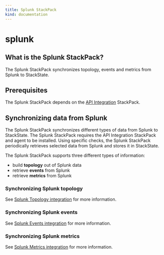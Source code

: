 ```yaml
---
title: Splunk StackPack
kind: documentation
---
```


# splunk

## What is the Splunk StackPack?

The Splunk StackPack synchronizes topology, events and metrics from Splunk to StackState.

## Prerequisites

The Splunk StackPack depends on the [API Integration](https://github.com/mpvvliet/stackstate-docs/tree/0f69067c340456b272cfe50e249f4f4ee680f8d9/integrations/api-integration/README.md) StackPack.

## Synchronizing data from Splunk

The Splunk StackPack synchronizes different types of data from Splunk to StackState. The Splunk StackPack requires the API Integration StackPack and agent to be installed. Using specific checks, the Splunk StackPack periodically retrieves selected data from Splunk and stores it in StackState.

The Splunk StackPack supports three different types of information:

* build **topology** out of Splunk data
* retrieve **events** from Splunk
* retrieve **metrics** from Splunk

### Synchronizing Splunk topology

See [Splunk Topology integration](https://github.com/mpvvliet/stackstate-docs/tree/0f69067c340456b272cfe50e249f4f4ee680f8d9/integrations/splunk_topology/README.md) for more information.

### Synchronizing Splunk events

See [Splunk Events integration](https://github.com/mpvvliet/stackstate-docs/tree/0f69067c340456b272cfe50e249f4f4ee680f8d9/integrations/splunk_event/README.md) for more information.

### Synchronizing Splunk metrics

See [Splunk Metrics integration](https://github.com/mpvvliet/stackstate-docs/tree/0f69067c340456b272cfe50e249f4f4ee680f8d9/integrations/splunk_metric/README.md) for more information.

